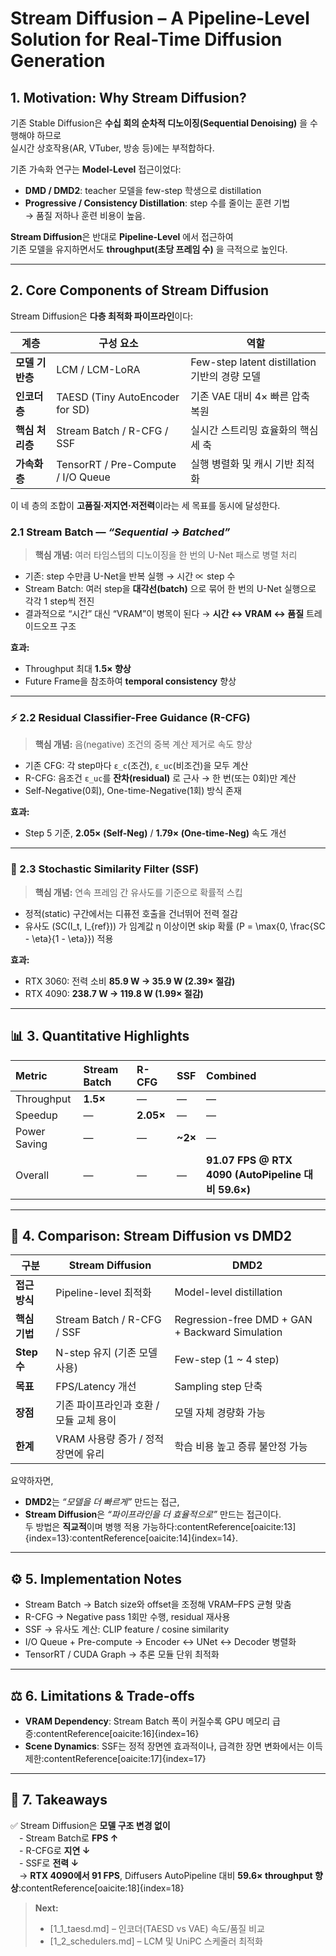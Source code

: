 # Stream Diffusion – A Pipeline-Level Solution for Real-Time Diffusion Generation  


## 1. Motivation: Why Stream Diffusion?

기존 Stable Diffusion은 **수십 회의 순차적 디노이징(Sequential Denoising)** 을 수행해야 하므로  
실시간 상호작용(AR, VTuber, 방송 등)에는 부적합하다.  

기존 가속화 연구는 **Model-Level** 접근이었다:  
- **DMD / DMD2**: teacher 모델을 few-step 학생으로 distillation
- **Progressive / Consistency Distillation**: step 수를 줄이는 훈련 기법  
→ 품질 저하나 훈련 비용이 높음.

**Stream Diffusion**은 반대로 **Pipeline-Level** 에서 접근하여  
기존 모델을 유지하면서도 **throughput(초당 프레임 수)** 을 극적으로 높인다.

---

## 2. Core Components of Stream Diffusion


Stream Diffusion은 **다층 최적화 파이프라인**이다:

| 계층 | 구성 요소 | 역할 |
|------|-------------|------|
| **모델 기반층** | LCM / LCM-LoRA | Few-step latent distillation 기반의 경량 모델 |
| **인코더층** | TAESD (Tiny AutoEncoder for SD) | 기존 VAE 대비 4× 빠른 압축 복원 |
| **핵심 처리층** | Stream Batch / R-CFG / SSF | 실시간 스트리밍 효율화의 핵심 세 축 |
| **가속화층** | TensorRT / Pre-Compute / I/O Queue | 실행 병렬화 및 캐시 기반 최적화 |

이 네 층의 조합이 **고품질·저지연·저전력**이라는 세 목표를 동시에 달성한다.  



### 2.1 Stream Batch — *“Sequential → Batched”*
> **핵심 개념:** 여러 타임스텝의 디노이징을 한 번의 U-Net 패스로 병렬 처리

- 기존: step 수만큼 U-Net을 반복 실행 → 시간 ∝ step 수  
- Stream Batch: 여러 step을 **대각선(batch)** 으로 묶어 한 번의 U-Net 실행으로 각각 1 step씩 전진
- 결과적으로 “시간” 대신 “VRAM”이 병목이 된다 → **시간 ↔ VRAM ↔ 품질** 트레이드오프 구조

**효과:**  
- Throughput 최대 **1.5× 향상** 
- Future Frame을 참조하여 **temporal consistency** 향상

---

### ⚡ 2.2 Residual Classifier-Free Guidance (R-CFG)
> **핵심 개념:** 음(negative) 조건의 중복 계산 제거로 속도 향상

- 기존 CFG: 각 step마다 `ε_c`(조건), `ε_uc`(비조건)을 모두 계산  
- R-CFG: 음조건 `ε_uc`를 **잔차(residual)** 로 근사 → 한 번(또는 0회)만 계산
- Self-Negative(0회), One-time-Negative(1회) 방식 존재

**효과:**  
- Step 5 기준, **2.05× (Self-Neg)** / **1.79× (One-time-Neg)** 속도 개선

---

### 🌿 2.3 Stochastic Similarity Filter (SSF)
> **핵심 개념:** 연속 프레임 간 유사도를 기준으로 확률적 스킵

- 정적(static) 구간에서는 디퓨전 호출을 건너뛰어 전력 절감  
- 유사도 \(SC(I_t, I_{ref})\) 가 임계값 η 이상이면 skip 확률 \(P = \max\{0, \frac{SC - \eta}{1 - \eta}\}\) 적용

**효과:**  
- RTX 3060: 전력 소비 **85.9 W → 35.9 W (2.39× 절감)**  
- RTX 4090: **238.7 W → 119.8 W (1.99× 절감)**

---

## 📊 3. Quantitative Highlights
| Metric | Stream Batch | R-CFG | SSF | Combined |
|:--------|:--------------|:------|:----|:-----------|
| Throughput | **1.5×** | — | — | — |
| Speedup | — | **2.05×** | — | — |
| Power Saving | — | — | **~2×** | — |
| Overall | — | — | — | **91.07 FPS @ RTX 4090 (AutoPipeline 대비 59.6×)**

---

## 🧠 4. Comparison: Stream Diffusion vs DMD2

| 구분 | Stream Diffusion | DMD2 |
|------|------------------|------|
| **접근 방식** | Pipeline-level 최적화 | Model-level distillation |
| **핵심 기법** | Stream Batch / R-CFG / SSF | Regression-free DMD + GAN + Backward Simulation
| **Step 수** | N-step 유지 (기존 모델 사용) | Few-step (1 ~ 4 step) |
| **목표** | FPS/Latency 개선 | Sampling step 단축 |
| **장점** | 기존 파이프라인과 호환 / 모듈 교체 용이 | 모델 자체 경량화 가능 |
| **한계** | VRAM 사용량 증가 / 정적 장면에 유리 | 학습 비용 높고 증류 불안정 가능 |

요약하자면,  
- **DMD2**는 *“모델을 더 빠르게”* 만드는 접근,  
- **Stream Diffusion**은 *“파이프라인을 더 효율적으로”* 만드는 접근이다.  
두 방법은 **직교적**이며 병행 적용 가능하다:contentReference[oaicite:13]{index=13}:contentReference[oaicite:14]{index=14}.

---

## ⚙️ 5. Implementation Notes
- Stream Batch → Batch size와 offset을 조정해 VRAM–FPS 균형 맞춤  
- R-CFG → Negative pass 1회만 수행, residual 재사용  
- SSF → 유사도 계산: CLIP feature / cosine similarity  
- I/O Queue + Pre-compute → Encoder ↔ UNet ↔ Decoder 병렬화  
- TensorRT / CUDA Graph → 추론 모듈 단위 최적화

---

## ⚖️ 6. Limitations & Trade-offs
- **VRAM Dependency**: Stream Batch 폭이 커질수록 GPU 메모리 급증:contentReference[oaicite:16]{index=16}  
- **Scene Dynamics**: SSF는 정적 장면엔 효과적이나, 급격한 장면 변화에서는 이득 제한:contentReference[oaicite:17]{index=17}

---

## 🏁 7. Takeaways
✅ Stream Diffusion은 **모델 구조 변경 없이**  
 - Stream Batch로 **FPS ↑**  
 - R-CFG로 **지연 ↓**  
 - SSF로 **전력 ↓**  
 → **RTX 4090에서 91 FPS**, Diffusers AutoPipeline 대비 **59.6× throughput 향상**:contentReference[oaicite:18]{index=18}  

> **Next:**  
> - [1_1_taesd.md] – 인코더(TAESD vs VAE) 속도/품질 비교  
> - [1_2_schedulers.md] – LCM 및 UniPC 스케줄러 최적화
